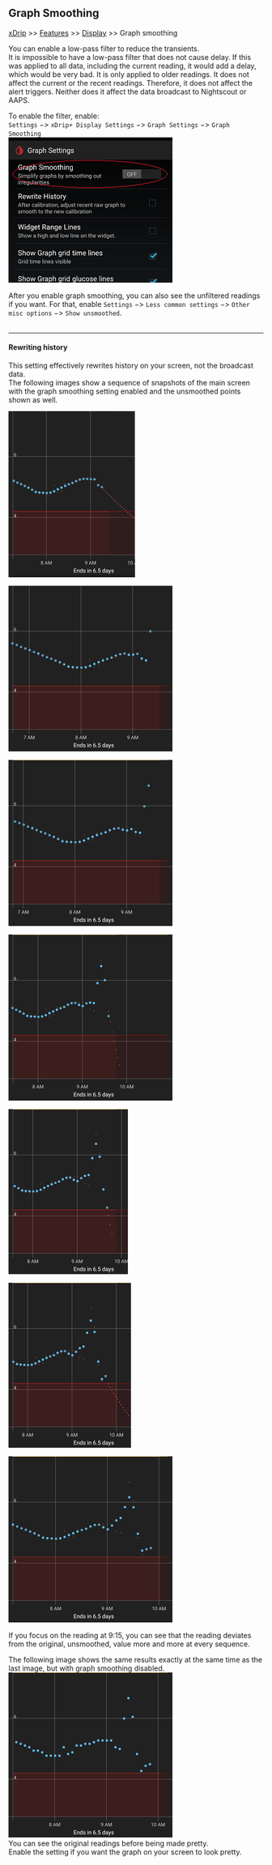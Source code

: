 ## Graph Smoothing  
[xDrip](../../README.md) >> [Features](../Features_page.md) >> [Display](./Display.md) >> Graph smoothing  
  
You can enable a low-pass filter to reduce the transients.  
It is impossible to have a low-pass filter that does not cause delay.  If this was applied to all data, including the current reading, it would add a delay, which would be very bad.  It is only applied to older readings.  It does not affect the current or the recent readings.  Therefore, it does not affect the alert triggers.  Neither does it affect the data broadcast to Nightscout or AAPS.  
  
To enable the filter, enable:  
`Settings` &#8722;> `xDrip+ Display Settings` &#8722;> `Graph Settings` &#8722;> `Graph Smoothing`  
![](./images/GraphSmoothingEnable.png)  
  
After you enable graph smoothing, you can also see the unfiltered readings if you want.  For that, enable `Settings` &#8722;> `Less common settings` &#8722;> `Other misc options` &#8722;> `Show unsmoothed`.  
<br/>  

---  

#### **Rewriting history**  
This setting effectively rewrites history on your screen, not the broadcast data.  
The following images show a sequence of snapshots of the main screen with the graph smoothing setting enabled and the unsmoothed points shown as well.  

![](./images/GraphSmoothingImages1/1.png)  

![](./images/GraphSmoothingImages1/2.png)  

![](./images/GraphSmoothingImages1/3.png)  

![](./images/GraphSmoothingImages1/4.png)  

![](./images/GraphSmoothingImages1/5.png)  

![](./images/GraphSmoothingImages1/6.png)  

![](./images/GraphSmoothingImages1/7.png)  

If you focus on the reading at 9:15, you can see that the reading deviates from the original, unsmoothed, value more and more at every sequence.  

The following image shows the same results exactly at the same time as the last image, but with graph smoothing disabled.    
![](./images/GraphSmoothingImages1/8.png)  
You can see the original readings before being made pretty.  
Enable the setting if you want the graph on your screen to look pretty.  
  
